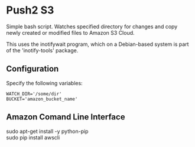 Push2 S3
==========

Simple bash script.
Watches specified directory for changes and copy newly created
or modified files to Amazon S3 Cloud.

This uses the inotifywait program, which on a Debian-based system is
part of the 'inotify-tools' package.

## Configuration ##
Specify the following variables:
```
WATCH_DIR='/some/dir'
BUCKET='amazon_bucket_name'
```
  
## Amazon Comand Line Interface ##
 sudo apt-get install -y python-pip  
 sudo pip install awscli
